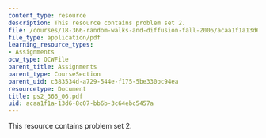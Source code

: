 ```yaml
---
content_type: resource
description: This resource contains problem set 2.
file: /courses/18-366-random-walks-and-diffusion-fall-2006/acaa1f1a13d68c07bb6b3c64ebc5457a_ps2_366_06.pdf
file_type: application/pdf
learning_resource_types:
- Assignments
ocw_type: OCWFile
parent_title: Assignments
parent_type: CourseSection
parent_uid: c383534d-a729-544e-f175-5be330bc94ea
resourcetype: Document
title: ps2_366_06.pdf
uid: acaa1f1a-13d6-8c07-bb6b-3c64ebc5457a
---
```

This resource contains problem set 2.

